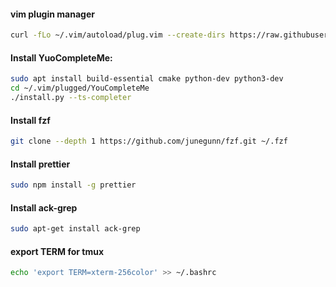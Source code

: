#### vim plugin manager

```bash
curl -fLo ~/.vim/autoload/plug.vim --create-dirs https://raw.githubusercontent.com/junegunn/vim-plug/master/plug.vim
```



#### Install YuoCompleteMe:

```bash
sudo apt install build-essential cmake python-dev python3-dev
cd ~/.vim/plugged/YouCompleteMe
./install.py --ts-completer
```




#### Install fzf
```bash
git clone --depth 1 https://github.com/junegunn/fzf.git ~/.fzf
```



#### Install prettier
```bash
sudo npm install -g prettier
```



#### Install ack-grep
```bash
sudo apt-get install ack-grep
```



#### export TERM for tmux

```bash
echo 'export TERM=xterm-256color' >> ~/.bashrc
```

